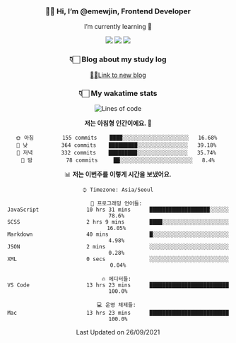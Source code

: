 <div align='center'>
  
### 👋🏻 Hi, I’m @emewjin, Frontend Developer 
I’m currently learning 🌱 
    
  <img src="https://img.shields.io/badge/javascript-F7DF1E?style=for-the-badge&logo=javascript&logoColor=black"/>
  <img src="https://img.shields.io/badge/react.js-61DAFB?style=for-the-badge&logo=react&logoColor=black"/>
    <img src="https://img.shields.io/badge/vue.js-4FC08D?style=for-the-badge&logo=vue.js&logoColor=white"/>

### 👇🏻 Blog about my study log
  [🏃🏻Link to new blog](https://emewjin.github.io/)  
  
### 👇🏻 My wakatime stats  
  
<!--START_SECTION:waka-->
![Lines of code](https://img.shields.io/badge/%EC%A0%80%EB%8A%94%20%EC%97%AC%ED%83%9C%EA%B9%8C%EC%A7%80%20-63292%20%EC%A4%84%EC%9D%98%20%EC%BD%94%EB%93%9C%EB%A5%BC%20%EC%9E%91%EC%84%B1%ED%96%88%EC%96%B4%EC%9A%94.-blue)

**저는 아침형 인간이에요. 🐤** 

```text
🌞 아침         155 commits    ████░░░░░░░░░░░░░░░░░░░░░   16.68% 
🌆 낮　         364 commits    █████████░░░░░░░░░░░░░░░░   39.18% 
🌃 저녁         332 commits    █████████░░░░░░░░░░░░░░░░   35.74% 
🌙 밤　         78 commits     ██░░░░░░░░░░░░░░░░░░░░░░░   8.4%

```


📊 **저는 이번주를 이렇게 시간을 보냈어요.** 

```text
⌚︎ Timezone: Asia/Seoul

💬 프로그래밍 언어들: 
JavaScript               10 hrs 31 mins      ███████████████████░░░░░░   78.6% 
SCSS                     2 hrs 9 mins        ████░░░░░░░░░░░░░░░░░░░░░   16.05% 
Markdown                 40 mins             █░░░░░░░░░░░░░░░░░░░░░░░░   4.98% 
JSON                     2 mins              ░░░░░░░░░░░░░░░░░░░░░░░░░   0.28% 
XML                      0 secs              ░░░░░░░░░░░░░░░░░░░░░░░░░   0.04%

🔥 에디터들: 
VS Code                  13 hrs 23 mins      █████████████████████████   100.0%

💻 운영 체제들: 
Mac                      13 hrs 23 mins      █████████████████████████   100.0%

```


 Last Updated on 26/09/2021
<!--END_SECTION:waka-->
 </div>
<!---
Emewjin/Emewjin is a ✨ special ✨ repository because its `README.md` (this file) appears on your GitHub profile.
You can click the Preview link to take a look at your changes.
--->
